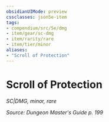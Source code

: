 ```yaml
---
obsidianUIMode: preview
cssclasses: json5e-item
tags:
- compendium/src/5e/dmg
- item/gear/sc-dmg
- item/rarity/rare
- item/tier/minor
aliases: 
- "Scroll of Protection"
---
```

# Scroll of Protection
*SC|DMG, minor, rare*  


*Source: Dungeon Master's Guide p. 199*